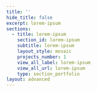 ```yaml
---
title: ''
hide_title: false
excerpt: lorem-ipsum
sections:
  - title: lorem-ipsum
    section_id: lorem-ipsum
    subtitle: lorem-ipsum
    layout_style: mosaic
    projects_number: 1
    view_all_label: lorem-ipsum
    view_all_url: lorem-ipsum
    type: section_portfolio
layout: advanced
---
```

